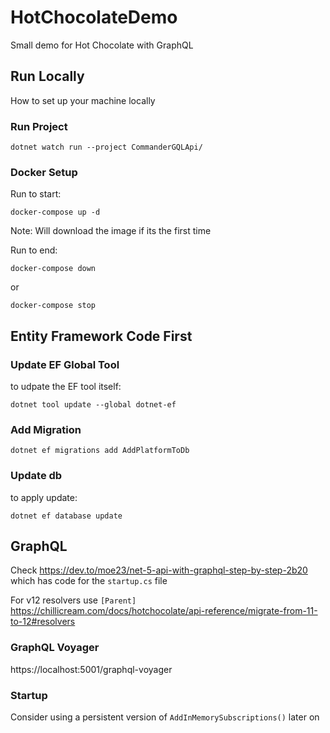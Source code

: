 # HotChocolateDemo
Small demo for Hot Chocolate with GraphQL
## Run Locally
How to set up your machine locally

### Run Project

`dotnet watch run --project CommanderGQLApi/`

### Docker Setup
Run to start:

`docker-compose up -d`

Note: Will download the image if its the first time

Run to end:

`docker-compose down`

or

`docker-compose stop`

## Entity Framework Code First

### Update EF Global Tool
to udpate the EF tool itself:

`dotnet tool update --global dotnet-ef`

### Add Migration

`dotnet ef migrations add AddPlatformToDb`

### Update db
to apply update:

`dotnet ef database update`

## GraphQL

Check https://dev.to/moe23/net-5-api-with-graphql-step-by-step-2b20 which has code for the `startup.cs`
 file

For v12 resolvers use `[Parent]` https://chillicream.com/docs/hotchocolate/api-reference/migrate-from-11-to-12#resolvers

### GraphQL Voyager

https://localhost:5001/graphql-voyager

### Startup

Consider using a persistent version of `AddInMemorySubscriptions()` later on